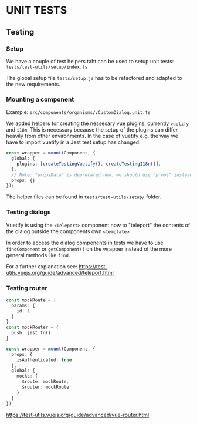 # UNIT TESTS

## Testing

### Setup
We have a couple of test helpers taht can be used to setup unit tests: `tests/test-utils/setup/index.ts`

The global setup file `tests/setup.js` has to be refactored and adapted to the new requirements.
### Mounting a component

Example: `src/components/organisms/vCustomDialog.unit.ts`

We added helpers for creating the nessesary vue plugins, currently `vuetify` and `i18n`. This is necessary because the setup of the plugins can differ heavily from other environments. In the case of vuetify e.g. the way we have to import vuetify in a Jest test setup has changed.

```typescript
const wrapper = mount(Component, {
  global: {
    plugins: [createTestingVuetify(), createTestingI18n()],
  },
  // Note: "propsData" is deprecated now. we should use "props" instead
  props: {}
});
```

The helper files can be found in `tests/test-utils/setup/` folder.

### Testing dialogs

Vuetify is using the `<Teleport>` component now to "teleport" the contents of the dialog outside the components own `<template>`.

In order to access the dialog components in tests we have to use `findComponent` or `getComponent()` on the wrapper instead of the more general methods like `find`.

For a further explanation see:
https://test-utils.vuejs.org/guide/advanced/teleport.html

### Testing router

```typescript
const mockRoute = {
  params: {
    id: 1
  }
}
const mockRouter = {
  push: jest.fn()
}

const wrapper = mount(Component, {
  props: {
    isAuthenticated: true
  },
  global: {
    mocks: {
      $route: mockRoute,
      $router: mockRouter
    }
  }
})
```

https://test-utils.vuejs.org/guide/advanced/vue-router.html
